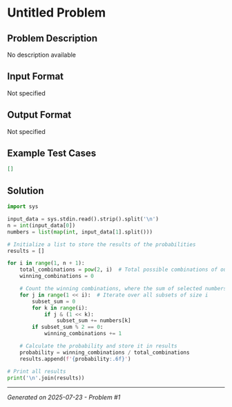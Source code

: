 # Untitled Problem

## Problem Description
No description available

## Input Format
Not specified

## Output Format
Not specified

## Example Test Cases
```json
[]
```

## Solution
```python
import sys

input_data = sys.stdin.read().strip().split('\n')
n = int(input_data[0])
numbers = list(map(int, input_data[1].split()))

# Initialize a list to store the results of the probabilities
results = []

for i in range(1, n + 1):
    total_combinations = pow(2, i)  # Total possible combinations of outcomes
    winning_combinations = 0

    # Count the winning combinations, where the sum of selected numbers is even
    for j in range(1 << i):  # Iterate over all subsets of size i
        subset_sum = 0
        for k in range(i):
            if j & (1 << k):
                subset_sum += numbers[k]
        if subset_sum % 2 == 0:
            winning_combinations += 1

    # Calculate the probability and store it in results
    probability = winning_combinations / total_combinations
    results.append(f'{probability:.6f}')

# Print all results
print('\n'.join(results))
```

---
*Generated on 2025-07-23 - Problem #1*